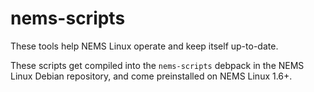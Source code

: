 # nems-scripts

These tools help NEMS Linux operate and keep itself up-to-date.

These scripts get compiled into the `nems-scripts` debpack in the NEMS Linux Debian repository, and come preinstalled on NEMS Linux 1.6+.
